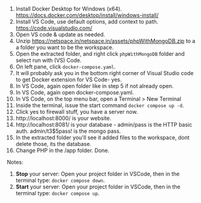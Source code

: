 1. Install Docker Desktop for Windows (x64). https://docs.docker.com/desktop/install/windows-install/
2. Install VS Code, use default options, add context to path. https://code.visualstudio.com/
3. Open VS code & update as needed.
4. Unzip https://netspace.in/netspace.in/assets/phpWithMongoDB.zip to a a folder you want to be the workspace.
5. Open the extracted folder, and right click `phpWithMongoDB` folder and select run with (VS) Code.
6. On left pane, click `docker-compose.yaml`. 
7. It will probably ask you in the bottom right corner of Visual Studio code to get Docker extension for VS Code- yes.
9. In VS Code, again open folder like in step 5 if not already open.
10. In VS Code, again open docker-compose.yaml.
11. In VS Code, on the top menu bar, open a Terminal > New Terminal
12. Inside the terminal, issue the start command `docker compose up -d`.
13. Click yes to firewall stuff, you have a server now.
14. http://localhost:8000/ is your website.
15. http://localhost:8081/ is your database - admin/pass  is the HTTP basic auth. admin/t3$5pass! is the mongo pass.
16. In the extracted folder you'll see it added files to the workspace, dont delete those, its the database. 
17. Change PHP in the /app folder. Done.

Notes:
1. **Stop** your server: Open your project folder in VSCode, then in the terminal type: `docker compose down`.
2. **Start** your server: Open your project folder in VSCode, then in the terminal type: `docker compose up`.
